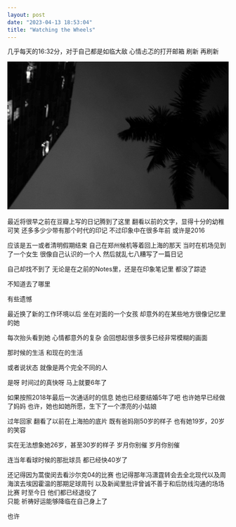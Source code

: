 ```yaml
---
layout: post
date: "2023-04-13 18:53:04"
title: "Watching the Wheels"
---
```

几乎每天的16:32分，对于自己都是如临大敌
心情忐忑的打开邮箱
刷新
再刷新

<img alt="tree" src="/assets/posts/tree.jpg" class="post-image"/>

最近将很早之前在豆瓣上写的日记腾到了这里
翻看以前的文字，显得十分的幼稚可笑
还多多少少带有那个时代的印记
不过印象中在很多年前
或许是2016

应该是五一或者清明假期结束
自己在郑州候机等着回上海的那天
当时在机场见到了一个女生
很像自己认识的一个人
然后就乱七八糟写了一篇日记

自己却找不到了
无论是在之前的Notes里，还是在印象笔记里
都没了踪迹

不知道去了哪里

有些遗憾

最近换了新的工作环境以后
坐在对面的一个女孩
却意外的在某些地方很像记忆里的她

每次抬头看到她
心情都意外的复杂
会回想起很多很多已经非常模糊的画面

那时候的生活
和现在的生活

或者说状态
就像是两个完全不同的人

是呀
时间过的真快呀
马上就要6年了

如果按照2018年最后一次通话时的信息
她也已经要结婚5年了吧
也许她早已经做了妈妈
也许，她也如她所愿，生下了一个漂亮的小姑娘

过年回家
翻看了以前在上海拍的底片
既有爸妈刚50岁的样子
也有她19岁，20岁的笑容

实在无法想象她26岁，甚至30岁的样子
岁月你别催
岁月你别催

连当年看球时候的那批球员
都已经快40岁了

还记得因为蒿俊闵去看沙尔克04的比赛
也记得那年冯潇霆转会去全北现代以及周海滨去埃因霍温的那期足球周刊
以及新闻里批评曾诚不善于和后防线沟通的场场比赛
时至今日
他们都已经退役了
<br>
只能
祈祷好运能够降临在自己身上了

也许